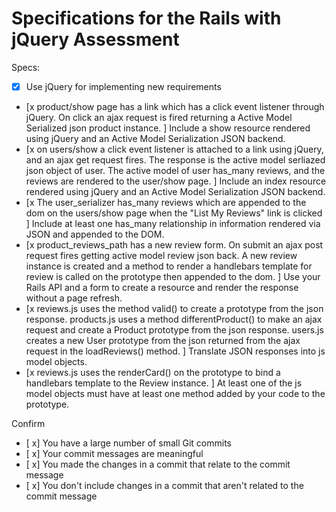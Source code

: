 # Specifications for the Rails with jQuery Assessment

Specs:
- [x] Use jQuery for implementing new requirements
- [x product/show page has a link which has a click event listener through jQuery. On click an ajax request is fired returning a Active Model Serialized json product instance. ] Include a show resource rendered using jQuery and an Active Model Serialization JSON backend.
- [x on users/show a click event listener is attached to a link using jQuery, and an ajax get request fires. The response is the active model serliazed json object of user. The active model of user has_many reviews, and the reviews are rendered to the user/show page. ] Include an index resource rendered using jQuery and an Active Model Serialization JSON backend.
- [x The user_serializer has_many reviews which are appended to the dom on the users/show page when the "List My Reviews" link is clicked ] Include at least one has_many relationship in information rendered via JSON and appended to the DOM.
- [x product_reviews_path has a new review form. On submit an ajax post request fires getting active model review json back. A new review instance is created and a method to render a handlebars template for review is called on the prototype then appended to the dom.  ] Use your Rails API and a form to create a resource and render the response without a page refresh.
- [x reviews.js uses the method valid() to create a prototype from the  json response. products.js uses a method differentProduct() to make an ajax request and create a Product prototype from the json response. users.js creates a new User prototype from the json returned from the ajax request in the loadReviews() method.  ] Translate JSON responses into js model objects.
- [x reviews.js uses the renderCard() on the prototype to bind a handlebars template to the Review instance. ] At least one of the js model objects must have at least one method added by your code to the prototype.

Confirm
- [ x] You have a large number of small Git commits
- [ x] Your commit messages are meaningful
- [ x] You made the changes in a commit that relate to the commit message
- [ x] You don't include changes in a commit that aren't related to the commit message
